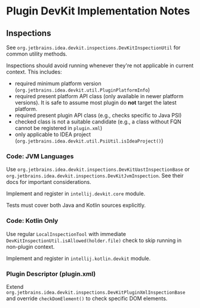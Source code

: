 # Plugin DevKit Implementation Notes

## Inspections

See `org.jetbrains.idea.devkit.inspections.DevKitInspectionUtil` for common utility methods.

Inspections should avoid running whenever they're not applicable in current context.
This includes:

- required minimum platform version (`org.jetbrains.idea.devkit.util.PluginPlatformInfo`)
- required present platform API class (only available in newer platform versions). It is safe to assume most plugin do **not** target the latest platform.
- required present plugin API class (e.g., checks specific to Java PSI)
- checked class is not a suitable candidate (e.g., a class without FQN cannot be registered in `plugin.xml`)
- only applicable to IDEA project (`org.jetbrains.idea.devkit.util.PsiUtil.isIdeaProject()`)

### Code: JVM Languages

Use `org.jetbrains.idea.devkit.inspections.DevKitUastInspectionBase` or `org.jetbrains.idea.devkit.inspections.DevKitJvmInspection`.
See their docs for important considerations.

Implement and register in `intellij.devkit.core` module.

Tests must cover both Java and Kotlin sources explicitly.

### Code: Kotlin Only

Use regular `LocalInspectionTool` with immediate `DevKitInspectionUtil.isAllowed(holder.file)` check to skip running in non-plugin context.

Implement and register in `intellij.kotlin.devkit` module.

### Plugin Descriptor (plugin.xml)

Extend `org.jetbrains.idea.devkit.inspections.DevKitPluginXmlInspectionBase` and override `checkDomElement()` to check specific DOM
elements.